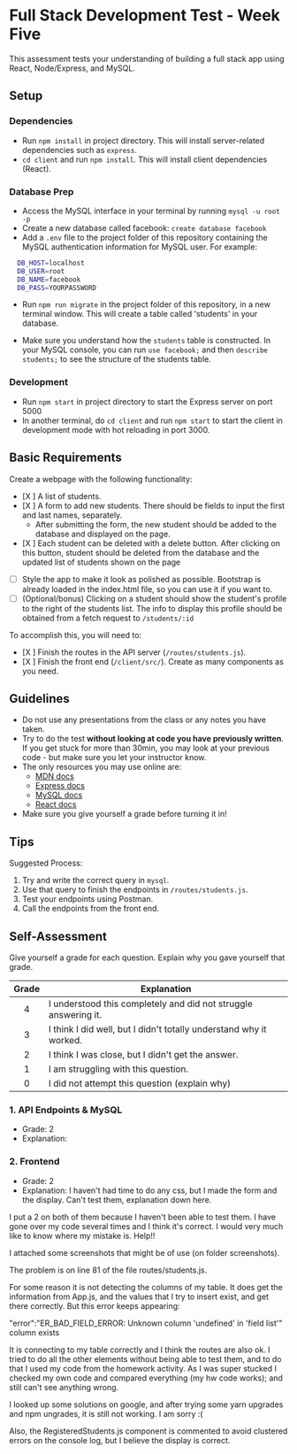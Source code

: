 # Full Stack Development Test - Week Five

This assessment tests your understanding of building a full stack app using React, Node/Express, and MySQL.

## Setup

### Dependencies

- Run `npm install` in project directory. This will install server-related dependencies such as `express`.
- `cd client` and run `npm install`. This will install client dependencies (React).

### Database Prep

- Access the MySQL interface in your terminal by running `mysql -u root -p`
- Create a new database called facebook: `create database facebook`
- Add a `.env` file to the project folder of this repository containing the MySQL authentication information for MySQL user. For example:

```bash
  DB_HOST=localhost
  DB_USER=root
  DB_NAME=facebook
  DB_PASS=YOURPASSWORD
```

- Run `npm run migrate` in the project folder of this repository, in a new terminal window. This will create a table called 'students' in your database.

- Make sure you understand how the `students` table is constructed. In your MySQL console, you can run `use facebook;` and then `describe students;` to see the structure of the students table.

### Development

- Run `npm start` in project directory to start the Express server on port 5000
- In another terminal, do `cd client` and run `npm start` to start the client in development mode with hot reloading in port 3000.

## Basic Requirements

Create a webpage with the following functionality:

- [X ] A list of students.
- [X ] A form to add new students. There should be fields to input the first and last names, separately.
  - After submitting the form, the new student should be added to the database and displayed on the page.
- [X ] Each student can be deleted with a delete button. After clicking on this button, student should be deleted from the database and the updated list of students shown on the page
- [ ] Style the app to make it look as polished as possible. Bootstrap is already loaded in the index.html file, so you can use it if you want to.
- [ ] (Optional/bonus) Clicking on a student should show the student's profile to the right of the students list. The info to display this profile should be obtained from a fetch request to `/students/:id`

To accomplish this, you will need to:

- [X ] Finish the routes in the API server (`/routes/students.js`).
- [X ] Finish the front end (`/client/src/`). Create as many components as you need.

## Guidelines

- Do not use any presentations from the class or any notes you have taken.
- Try to do the test **without looking at code you have previously written**. If you get stuck for more than 30min, you may look at your previous code - but make sure you let your instructor know.
- The only resources you may use online are:
  - [MDN docs](https://developer.mozilla.org/en-US/)
  - [Express docs](https://expressjs.com/en/api.html)
  - [MySQL docs](https://dev.mysql.com/doc/refman/8.0/en/database-use.html)
  - [React docs](https://reactjs.org/docs/hello-world.html)
- Make sure you give yourself a grade before turning it in!

## Tips

Suggested Process:

1. Try and write the correct query in `mysql`.
1. Use that query to finish the endpoints in `/routes/students.js`.
1. Test your endpoints using Postman.
1. Call the endpoints from the front end.

## Self-Assessment

Give yourself a grade for each question. Explain why you gave yourself that grade.

| Grade | Explanation                                                        |
| :---: | ------------------------------------------------------------------ |
|   4   | I understood this completely and did not struggle answering it.    |
|   3   | I think I did well, but I didn't totally understand why it worked. |
|   2   | I think I was close, but I didn't get the answer.                  |
|   1   | I am struggling with this question.                                |
|   0   | I did not attempt this question (explain why)                      |

### 1. API Endpoints & MySQL

- Grade: 2
- Explanation:

### 2. Frontend

- Grade: 2
- Explanation: I haven't had time to do any css, but I made the form and the display. Can't test them, explanation down here.

I put a 2 on both of them because I haven't been able to test them. I have gone over my code several times and I think it's correct. I would very much like to know where my mistake is. Help!!

I attached some screenshots that might be of use (on folder screenshots).

The problem is on line 81 of the file routes/students.js.

For some reason it is not detecting the columns of my table. It does get the information from App.js, and the values that I try to insert exist, and get there correctly. But this error keeps appearing:

"error":"ER_BAD_FIELD_ERROR: Unknown column 'undefined' in 'field list'" column exists

It is connecting to my table correctly and I think the routes are also ok. I tried to do all the other elements without being able to test them, and to do that I used my code from the homework activity. As I was super stucked I checked my own code and compared everything (my hw code works); and still can't see anything wrong.

I looked up some solutions on google, and after trying some yarn upgrades and npm ungrades, it is still not working. I am sorry :(

Also, the RegisteredStudents.js component is commented to avoid clustered errors on the console log, but I believe the display is correct.
